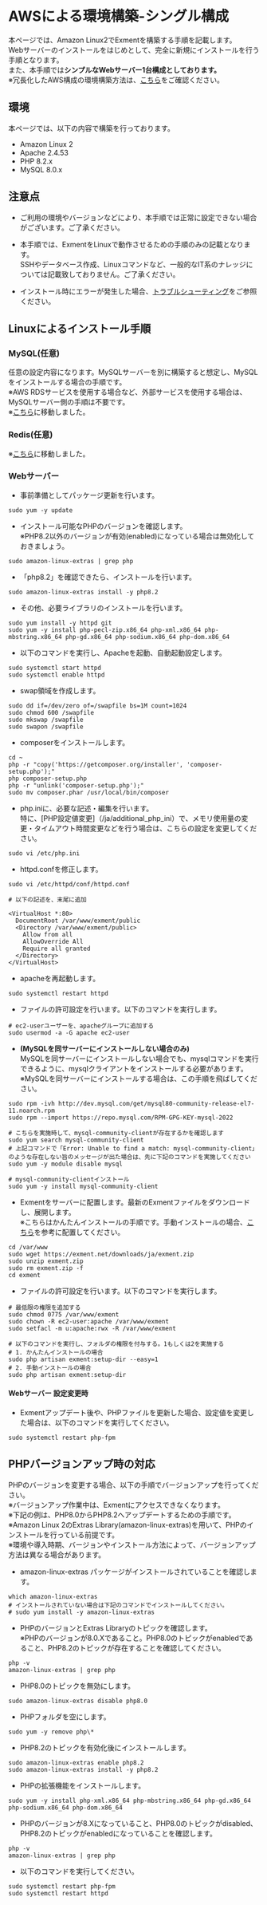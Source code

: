 # AWSによる環境構築-シングル構成
本ページでは、Amazon Linux2でExmentを構築する手順を記載します。  
Webサーバーのインストールをはじめとして、完全に新規にインストールを行う手順となります。  
また、本手順では**シンプルなWebサーバー1台構成としております。**  
※冗長化したAWS構成の環境構築方法は、[こちら](/ja/install_aws)をご確認ください。

## 環境
本ページでは、以下の内容で構築を行っております。  
- Amazon Linux 2
- Apache 2.4.53
- PHP 8.2.x
- MySQL 8.0.x


## 注意点

- ご利用の環境やバージョンなどにより、本手順では正常に設定できない場合がございます。ご了承ください。

- 本手順では、ExmentをLinuxで動作させるための手順のみの記載となります。  
SSHやデータベース作成、Linuxコマンドなど、一般的なIT系のナレッジについては記載致しておりません。ご了承ください。  

- インストール時にエラーが発生した場合、[トラブルシューティング](/ja/troubleshooting)をご参照ください。


## Linuxによるインストール手順

### MySQL(任意)
任意の設定内容になります。MySQLサーバーを別に構築すると想定し、MySQLをインストールする場合の手順です。  
※AWS RDSサービスを使用する場合など、外部サービスを使用する場合は、MySQLサーバー側の手順は不要です。  
※[こちら](/ja/install_mysql)に移動しました。

### Redis(任意)
※[こちら](/ja/additional_session_cache_driver)に移動しました。


### Webサーバー

- 事前準備としてパッケージ更新を行います。

~~~
sudo yum -y update
~~~

- インストール可能なPHPのバージョンを確認します。  
※PHP8.2以外のバージョンが有効(enabled)になっている場合は無効化しておきましょう。  

~~~
sudo amazon-linux-extras | grep php
~~~

- 「php8.2」を確認できたら、インストールを行います。

~~~
sudo amazon-linux-extras install -y php8.2
~~~

- その他、必要ライブラリのインストールを行います。

~~~
sudo yum install -y httpd git
sudo yum -y install php-pecl-zip.x86_64 php-xml.x86_64 php-mbstring.x86_64 php-gd.x86_64 php-sodium.x86_64 php-dom.x86_64
~~~

- 以下のコマンドを実行し、Apacheを起動、自動起動設定します。

~~~
sudo systemctl start httpd
sudo systemctl enable httpd
~~~

- swap領域を作成します。

~~~
sudo dd if=/dev/zero of=/swapfile bs=1M count=1024
sudo chmod 600 /swapfile
sudo mkswap /swapfile
sudo swapon /swapfile
~~~

- composerをインストールします。

~~~
cd ~
php -r "copy('https://getcomposer.org/installer', 'composer-setup.php');"
php composer-setup.php
php -r "unlink('composer-setup.php');"
sudo mv composer.phar /usr/local/bin/composer
~~~

- php.iniに、必要な記述・編集を行います。  
特に、[PHP設定値変更]（/ja/additional_php_ini）で、メモリ使用量の変更・タイムアウト時間変更などを行う場合は、こちらの設定を変更してください。

~~~
sudo vi /etc/php.ini
~~~

- httpd.confを修正します。

~~~
sudo vi /etc/httpd/conf/httpd.conf

# 以下の記述を、末尾に追加

<VirtualHost *:80>
  DocumentRoot /var/www/exment/public
  <Directory /var/www/exment/public>
    Allow from all
    AllowOverride All
    Require all granted
  </Directory>
</VirtualHost>
~~~

- apacheを再起動します。

~~~
sudo systemctl restart httpd
~~~

- ファイルの許可設定を行います。以下のコマンドを実行します。

~~~
# ec2-userユーザーを、apacheグループに追加する
sudo usermod -a -G apache ec2-user
~~~

- **(MySQLを同サーバーにインストールしない場合のみ)**  
MySQLを同サーバーにインストールしない場合でも、mysqlコマンドを実行できるように、mysqlクライアントをインストールする必要があります。  
※MySQLを同サーバーにインストールする場合は、この手順を飛ばしてください。

~~~
sudo rpm -ivh http://dev.mysql.com/get/mysql80-community-release-el7-11.noarch.rpm
sudo rpm --import https://repo.mysql.com/RPM-GPG-KEY-mysql-2022

# こちらを実施時して、mysql-community-clientが存在するかを確認します
sudo yum search mysql-community-client
# 上記コマンドで「Error: Unable to find a match: mysql-community-client」のような存在しない旨のメッセージが出た場合は、先に下記のコマンドを実施してください
sudo yum -y module disable mysql

# mysql-community-clientインストール
sudo yum -y install mysql-community-client
~~~

- Exmentをサーバーに配置します。最新のExmentファイルをダウンロードし、展開します。  
※こちらはかんたんインストールの手順です。手動インストールの場合、[こちら](/ja/quickstart_manual)を参考に配置してください。

~~~
cd /var/www
sudo wget https://exment.net/downloads/ja/exment.zip
sudo unzip exment.zip
sudo rm exment.zip -f
cd exment
~~~

- ファイルの許可設定を行います。以下のコマンドを実行します。

~~~
# 最低限の権限を追加する
sudo chmod 0775 /var/www/exment
sudo chown -R ec2-user:apache /var/www/exment
sudo setfacl -m u:apache:rwx -R /var/www/exment

# 以下のコマンドを実行し、フォルダの権限を付与する。1もしくは2を実施する
# 1. かんたんインストールの場合
sudo php artisan exment:setup-dir --easy=1
# 2. 手動インストールの場合
sudo php artisan exment:setup-dir
~~~


#### Webサーバー 設定変更時
- Exmentアップデート後や、PHPファイルを更新した場合、設定値を変更した場合は、以下のコマンドを実行してください。

~~~
sudo systemctl restart php-fpm
~~~



## PHPバージョンアップ時の対応
PHPのバージョンを変更する場合、以下の手順でバージョンアップを行ってください。  
※バージョンアップ作業中は、Exmentにアクセスできなくなります。  
※下記の例は、PHP8.0からPHP8.2へアップデートするための手順です。  
※Amazon Linux 2のExtras Library(amazon-linux-extras)を用いて、PHPのインストールを行っている前提です。  
※環境や導入時期、バージョンやインストール方法によって、バージョンアップ方法は異なる場合があります。  

- amazon-linux-extras パッケージがインストールされていることを確認します。  

~~~
which amazon-linux-extras
# インストールされていない場合は下記のコマンドでインストールしてください。
# sudo yum install -y amazon-linux-extras
~~~

- PHPのバージョンとExtras Libraryのトピックを確認します。  
※PHPのバージョンが8.0.Xであること。PHP8.0のトピックがenabledであること、PHP8.2のトピックが存在することを確認してください。  

~~~
php -v
amazon-linux-extras | grep php
~~~

- PHP8.0のトピックを無効にします。  

~~~
sudo amazon-linux-extras disable php8.0
~~~

- PHPフォルダを空にします。  

~~~
sudo yum -y remove php\*
~~~

- PHP8.2のトピックを有効化後にインストールします。  

~~~
sudo amazon-linux-extras enable php8.2
sudo amazon-linux-extras install -y php8.2
~~~

- PHPの拡張機能をインストールします。  

~~~
sudo yum -y install php-xml.x86_64 php-mbstring.x86_64 php-gd.x86_64 php-sodium.x86_64 php-dom.x86_64
~~~

- PHPのバージョンが8.Xになっていること、PHP8.0のトピックがdisabled、PHP8.2のトピックがenabledになっていることを確認します。  

~~~
php -v
amazon-linux-extras | grep php
~~~

- 以下のコマンドを実行してください。

~~~
sudo systemctl restart php-fpm
sudo systemctl restart httpd
~~~
